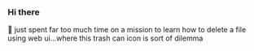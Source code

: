 ### Hi there

👏 just spent far too much time on a mission to learn how to delete a file using web ui...where this trash can icon is sort of dilemma
